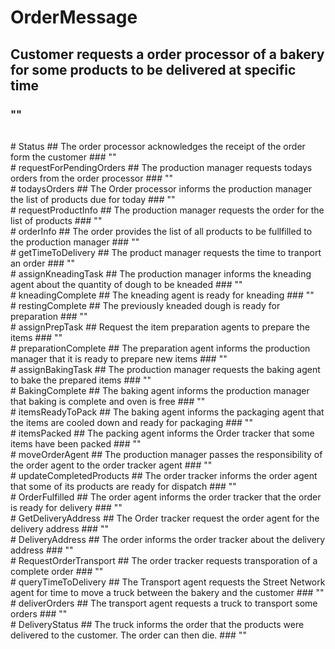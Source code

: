 # OrderMessage
## Customer requests a order processor of a bakery for some products to be delivered at specific time
### ""
<br>
# Status
## The order processor acknowledges the receipt of the order form the customer
###  ""
<br>
# requestForPendingOrders
## The production manager requests todays orders from the order processor
###  ""
<br>
# todaysOrders
## The Order processor informs the production manager the list of products due for today
###  ""
<br>
# requestProductInfo
## The production manager requests the order for the list of products
### ""
<br>
# orderInfo
## The order provides the list of all products to be fullfilled to the production manager
### ""
<br>
# getTimeToDelivery
## The product manager requests the time to tranport an order
###  ""
<br>
# assignKneadingTask
## The production manager informs the kneading agent about the quantity of dough to be kneaded
### ""
<br>
# kneadingComplete
## The kneading agent  is ready for kneading
### ""
<br>
# restingComplete
## The previously kneaded dough is ready for preparation
### ""
<br>
# assignPrepTask
## Request the item preparation agents to prepare the items
### ""
<br>
# preparationComplete
## The preparation agent informs the production manager that it is ready to prepare new items
### ""
<br>
# assignBakingTask
## The production manager requests the baking agent to bake the prepared items
### ""
<br>
# BakingComplete
## The baking agent informs the production manager that baking is complete and oven is free
### ""
<br>
# itemsReadyToPack
## The baking agent informs the packaging agent that the items are cooled down and ready for packaging
### ""
<br>
# itemsPacked
## The packing agent informs the Order tracker that some items have been packed
### ""
<br>
# moveOrderAgent
## The production manager passes the responsibility of the order agent to the order tracker agent
### ""
<br>
# updateCompletedProducts
## The order tracker informs the order agent that some of its products are ready for dispatch
### ""
<br>
# OrderFulfilled
## The order agent informs the order tracker that the order is ready for delivery
### ""
<br>
# GetDeliveryAddress
## The Order tracker request the order agent for the delivery address
### ""
<br>
# DeliveryAddress
## The order informs the order tracker about the delivery address
### ""
<br>
# RequestOrderTransport
## The order tracker requests transporation of a complete order
### ""
<br>
# queryTimeToDelivery
## The Transport agent requests the Street Network agent for time to move a truck between the bakery and the customer
### ""
<br>
# deliverOrders
## The transport agent requests a truck to transport some orders
### ""
<br>
# DeliveryStatus
## The truck informs the order that the products were delivered to the customer. The order can then die.
### ""
<br>